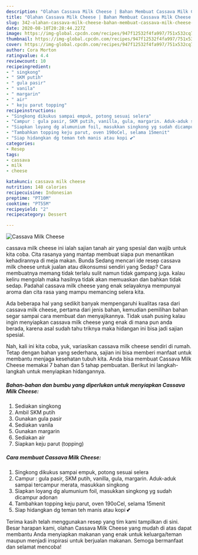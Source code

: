 ```yaml
---
description: "Olahan Cassava Milk Cheese | Bahan Membuat Cassava Milk Cheese Yang Enak Banget"
title: "Olahan Cassava Milk Cheese | Bahan Membuat Cassava Milk Cheese Yang Enak Banget"
slug: 342-olahan-cassava-milk-cheese-bahan-membuat-cassava-milk-cheese-yang-enak-banget
date: 2020-08-10T20:28:44.227Z
image: https://img-global.cpcdn.com/recipes/947f12532f4fa997/751x532cq70/cassava-milk-cheese-foto-resep-utama.jpg
thumbnail: https://img-global.cpcdn.com/recipes/947f12532f4fa997/751x532cq70/cassava-milk-cheese-foto-resep-utama.jpg
cover: https://img-global.cpcdn.com/recipes/947f12532f4fa997/751x532cq70/cassava-milk-cheese-foto-resep-utama.jpg
author: Cora Morton
ratingvalue: 4.4
reviewcount: 10
recipeingredient:
- " singkong"
- " SKM putih"
- " gula pasir"
- " vanila"
- " margarin"
- " air"
- " keju parut topping"
recipeinstructions:
- "Singkong dikukus sampai empuk, potong sesuai selera"
- "Campur : gula pasir, SKM putih, vanilla, gula, margarin. Aduk-aduk sampai tercampur merata, masukkan singkong"
- "Siapkan loyang dg alumunium foil, masukkan singkong yg sudah dicampur adonan"
- "Tambahkan topping keju parut, oven 190oCel, selama 15menit"
- "Siap hidangkan dg teman teh manis atau kopi 💕"
categories:
- Resep
tags:
- cassava
- milk
- cheese

katakunci: cassava milk cheese 
nutrition: 148 calories
recipecuisine: Indonesian
preptime: "PT10M"
cooktime: "PT55M"
recipeyield: "2"
recipecategory: Dessert

---
```



![Cassava Milk Cheese](https://img-global.cpcdn.com/recipes/947f12532f4fa997/751x532cq70/cassava-milk-cheese-foto-resep-utama.jpg)


cassava milk cheese ini ialah sajian tanah air yang spesial dan wajib untuk kita coba. Cita rasanya yang mantap membuat siapa pun menantikan kehadirannya di meja makan.
Bunda Sedang mencari ide resep cassava milk cheese untuk jualan atau dikonsumsi sendiri yang Sedap? Cara membuatnya memang tidak terlalu sulit namun tidak gampang juga. kalau keliru mengolah maka hasilnya tidak akan memuaskan dan bahkan tidak sedap. Padahal cassava milk cheese yang enak selayaknya mempunyai aroma dan cita rasa yang mampu memancing selera kita.



Ada beberapa hal yang sedikit banyak mempengaruhi kualitas rasa dari cassava milk cheese, pertama dari jenis bahan, kemudian pemilihan bahan segar sampai cara membuat dan menyajikannya. Tidak usah pusing kalau ingin menyiapkan cassava milk cheese yang enak di mana pun anda berada, karena asal sudah tahu triknya maka hidangan ini bisa jadi sajian spesial.


Nah, kali ini kita coba, yuk, variasikan cassava milk cheese sendiri di rumah. Tetap dengan bahan yang sederhana, sajian ini bisa memberi manfaat untuk membantu menjaga kesehatan tubuh kita. Anda bisa membuat Cassava Milk Cheese memakai 7 bahan dan 5 tahap pembuatan. Berikut ini langkah-langkah untuk menyiapkan hidangannya.

<!--inarticleads1-->

##### Bahan-bahan dan bumbu yang diperlukan untuk menyiapkan Cassava Milk Cheese:

1. Sediakan  singkong
1. Ambil  SKM putih
1. Gunakan  gula pasir
1. Sediakan  vanila
1. Gunakan  margarin
1. Sediakan  air
1. Siapkan  keju parut (topping)




<!--inarticleads2-->

##### Cara membuat Cassava Milk Cheese:

1. Singkong dikukus sampai empuk, potong sesuai selera
1. Campur : gula pasir, SKM putih, vanilla, gula, margarin. Aduk-aduk sampai tercampur merata, masukkan singkong
1. Siapkan loyang dg alumunium foil, masukkan singkong yg sudah dicampur adonan
1. Tambahkan topping keju parut, oven 190oCel, selama 15menit
1. Siap hidangkan dg teman teh manis atau kopi 💕




Terima kasih telah menggunakan resep yang tim kami tampilkan di sini. Besar harapan kami, olahan Cassava Milk Cheese yang mudah di atas dapat membantu Anda menyiapkan makanan yang enak untuk keluarga/teman maupun menjadi inspirasi untuk berjualan makanan. Semoga bermanfaat dan selamat mencoba!
